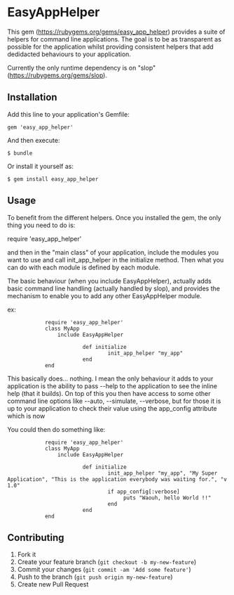 # EasyAppHelper

This gem (https://rubygems.org/gems/easy_app_helper) provides a suite of helpers for command line applications.
The goal is to be as transparent as possible for the application whilst providing consistent helpers that add dedidacted behaviours to your application.

Currently the only runtime dependency is on "slop" (https://rubygems.org/gems/slop).



## Installation

Add this line to your application's Gemfile:

    gem 'easy_app_helper'

And then execute:

    $ bundle

Or install it yourself as:

    $ gem install easy_app_helper

## Usage

To benefit from the different helpers. Once you installed the gem, the only thing you need to do is:

require 'easy_app_helper'

and then in the "main class" of your application, include the modules you want to use and call init_app_helper in the initialize method. Then what you can do with each 
module is defined by each module.

The basic behaviour (when you include EasyAppHelper), actually adds basic command line handling (actually handled by slop), and provides the mechanism to enable you to add any other EasyAppHelper module.

ex:

				require 'easy_app_helper'
				class MyApp
      				include EasyAppHelper

							def initialize
									init_app_helper "my_app"
							end
				end

This basically does... nothing. I mean the only behaviour it adds to your application is the ability to pass --help to the application to see the inline help (that it builds). On top of this you then have access to some other command line options like --auto, --simulate, --verbose, but for those it is up to your application to check their value using the app_config attribute which is now

You could then do something like:

				require 'easy_app_helper'
				class MyApp
      				include EasyAppHelper

							def initialize
									init_app_helper "my_app", "My Super Application", "This is the application everybody was waiting for.", "v 1.0"
									if app_config[:verbose]
										 puts "Waouh, hello World !!"
									end
							end
				end



## Contributing

1. Fork it
2. Create your feature branch (`git checkout -b my-new-feature`)
3. Commit your changes (`git commit -am 'Add some feature'`)
4. Push to the branch (`git push origin my-new-feature`)
5. Create new Pull Request

